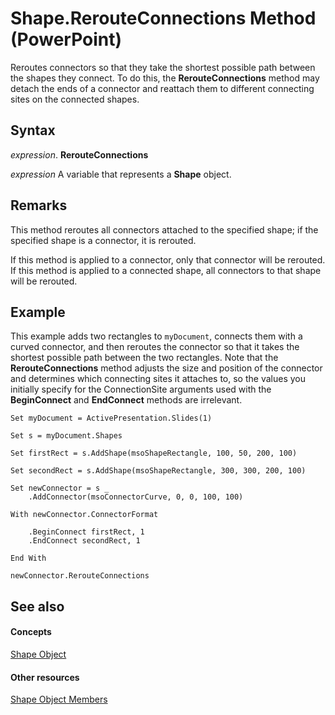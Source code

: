 
# Shape.RerouteConnections Method (PowerPoint)

Reroutes connectors so that they take the shortest possible path between the shapes they connect. To do this, the  **RerouteConnections** method may detach the ends of a connector and reattach them to different connecting sites on the connected shapes.


## Syntax

 _expression_. **RerouteConnections**

 _expression_ A variable that represents a **Shape** object.


## Remarks

This method reroutes all connectors attached to the specified shape; if the specified shape is a connector, it is rerouted.

If this method is applied to a connector, only that connector will be rerouted. If this method is applied to a connected shape, all connectors to that shape will be rerouted.


## Example

This example adds two rectangles to  `myDocument`, connects them with a curved connector, and then reroutes the connector so that it takes the shortest possible path between the two rectangles. Note that the  **RerouteConnections** method adjusts the size and position of the connector and determines which connecting sites it attaches to, so the values you initially specify for the ConnectionSite arguments used with the **BeginConnect** and **EndConnect** methods are irrelevant.


```
Set myDocument = ActivePresentation.Slides(1)

Set s = myDocument.Shapes

Set firstRect = s.AddShape(msoShapeRectangle, 100, 50, 200, 100)

Set secondRect = s.AddShape(msoShapeRectangle, 300, 300, 200, 100)

Set newConnector = s _
    .AddConnector(msoConnectorCurve, 0, 0, 100, 100)

With newConnector.ConnectorFormat

    .BeginConnect firstRect, 1
    .EndConnect secondRect, 1

End With

newConnector.RerouteConnections
```


## See also


#### Concepts


[Shape Object](1da93849-99e0-827e-ced3-c6cf7f8569f3.md)
#### Other resources


[Shape Object Members](e371c375-c16a-33ef-32b7-6dcb99d3d128.md)
